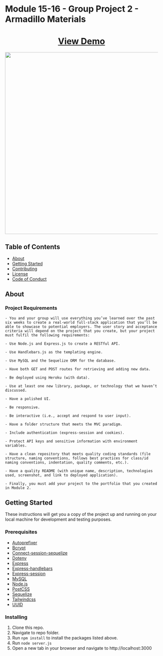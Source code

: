 # Module 15-16 - Group Project 2 - Armadillo Materials

<h1 align="center">
    <a href="https://glacial-reef-85694.herokuapp.com/" target="_blank">
     View Demo
    </a>
</h1>
<div align="center">
    <img src="public/images/screenshot.jpg" width="600px">
</div>

## Table of Contents

- [About](#about)
- [Getting Started](#getting_started)
- [Contributing](./CONTRIBUTING.md)
- [License](./LICENSE)
- [Code of Conduct](./CODE_OF_CONDUCT.md)

## About <a name = "about"></a>

### Project Requirements

```
- You and your group will use everything you’ve learned over the past six weeks to create a real-world full-stack application that you’ll be able to showcase to potential employers. The user story and acceptance criteria will depend on the project that you create, but your project must fulfil the following requirements:

- Use Node.js and Express.js to create a RESTful API.

- Use Handlebars.js as the templating engine.

- Use MySQL and the Sequelize ORM for the database.

- Have both GET and POST routes for retrieving and adding new data.

- Be deployed using Heroku (with data).

- Use at least one new library, package, or technology that we haven’t discussed.

- Have a polished UI.

- Be responsive.

- Be interactive (i.e., accept and respond to user input).

- Have a folder structure that meets the MVC paradigm.

- Include authentication (express-session and cookies).

- Protect API keys and sensitive information with environment variables.

- Have a clean repository that meets quality coding standards (file structure, naming conventions, follows best practices for class/id naming conventions, indentation, quality comments, etc.).

- Have a quality README (with unique name, description, technologies used, screenshot, and link to deployed application).

- Finally, you must add your project to the portfolio that you created in Module 2.
```

## Getting Started <a name = "getting_started"></a>

These instructions will get you a copy of the project up and running on your local machine for development and testing purposes.

### Prerequisites

- [Autoprefixer](https://www.npmjs.com/package/autoprefixer)
- [Bcrypt](https://www.npmjs.com/package/bcrypt)
- [Connect-session-sequelize](https://www.npmjs.com/package/connect-session-sequelize)
- [Dotenv](https://www.npmjs.com/package/dotenv)
- [Express](https://www.npmjs.com/package/express)
- [Express-handlebars](https://www.npmjs.com/package/express-handlebars)
- [Express-session](https://www.npmjs.com/package/express-session)
- [MySQL](https://www.npmjs.com/package/mysql)
- [Node.js](https://nodejs.org/en/)
- [PostCSS](https://www.npmjs.com/package/postcss)
- [Sequelize](https://www.npmjs.com/package/sequelize)
- [Tailwindcss](https://www.npmjs.com/package/tailwindcss)
- [UUID](https://www.npmjs.com/package/uuid)

### Installing

1. Clone this repo.
2. Navigate to repo folder.
3. Run `npm install` to install the packages listed above.
4. Run `node server.js`
5. Open a new tab in your browser and navigate to http://localhost:3000

